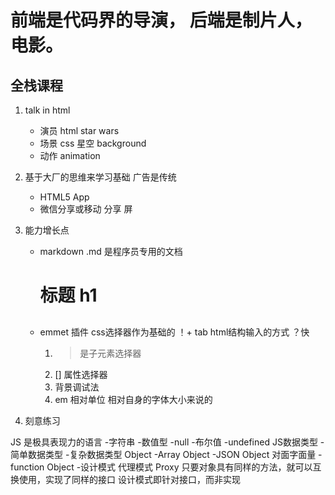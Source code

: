 # 前端是代码界的导演， 后端是制片人，电影。

## 全栈课程

1. talk in html
    - 演员  html
        star wars
    - 场景 css
        星空
        background
    - 动作 
        animation 

2. 基于大厂的思维来学习基础 
    广告是传统 
    - HTML5 App 
    - 微信分享或移动 分享
        屏 

3. 能力增长点
    - markdown .md 是程序员专用的文档
        # 标题 h1
        ## 
    - emmet 插件
        css选择器作为基础的
        ！+ tab  html结构输入的方式 ？快
        1. > 是子元素选择器
        2. [] 属性选择器
        3. 背景调试法
        4. em 相对单位 相对自身的字体大小来说的

4. 刻意练习



JS 是极具表现力的语言
-字符串
-数值型
-null
-布尔值
-undefined
JS数据类型
-简单数据类型
-复杂数据类型
    Object
        -Array Object
        -JSON Object 对面字面量
        -function Object
-设计模式
    代理模式 Proxy
    只要对象具有同样的方法，就可以互换使用，实现了同样的接口
    设计模式即针对接口，而非实现